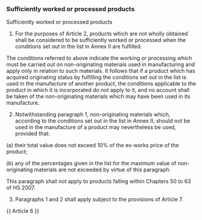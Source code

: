 ### Sufficiently worked or processed products
Sufficiently worked or processed products

1.	For the purposes of Article 2, products which are not wholly obtained shall be considered to be sufficiently worked or processed when the conditions set out in the list in Annex II are fulfilled.

The conditions referred to above indicate the working or processing which must be carried out on non-originating materials used in manufacturing and apply only in relation to such materials. It follows that if a product which has acquired originating status by fulfilling the conditions set out in the list is used in the manufacture of another product, the conditions applicable to the product in which it is incorporated do not apply to it, and no account shall be taken of the non-originating materials which may have been used in its manufacture.

2.	Notwithstanding paragraph 1, non-originating materials which, according to the conditions set out in the list in Annex II, should not be used in the manufacture of a product may nevertheless be used, provided that:

(a)	their total value does not exceed 10% of the ex-works price of the product;

(b)	any of the percentages given in the list for the maximum value of non-originating materials are not exceeded by virtue of this paragraph.

This paragraph shall not apply to products falling within Chapters 50 to 63 of HS 2007.

3.	Paragraphs 1 and 2 shall apply subject to the provisions of Article 7.

{{ Article 6 }}
